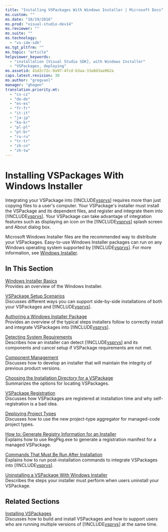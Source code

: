 ```yaml
---
title: "Installing VSPackages With Windows Installer | Microsoft Docs"
ms.custom: ""
ms.date: "10/19/2016"
ms.prod: "visual-studio-dev14"
ms.reviewer: ""
ms.suite: ""
ms.technology: 
  - "vs-ide-sdk"
ms.tgt_pltfrm: ""
ms.topic: "article"
helpviewer_keywords: 
  - "installation [Visual Studio SDK], with Windows Installer"
  - "VSPackages, deploying"
ms.assetid: 41d2c72c-0a97-4fcd-b3aa-33a8d3aa962a
caps.latest.revision: 30
ms.author: "gregvanl"
manager: "ghogen"
translation.priority.mt: 
  - "cs-cz"
  - "de-de"
  - "es-es"
  - "fr-fr"
  - "it-it"
  - "ja-jp"
  - "ko-kr"
  - "pl-pl"
  - "pt-br"
  - "ru-ru"
  - "tr-tr"
  - "zh-cn"
  - "zh-tw"
---
```

# Installing VSPackages With Windows Installer
Integrating your VSPackage into [!INCLUDE[vsprvs](../code-quality/includes/vsprvs_md.md)] requires more than just copying files to a user's computer. Your VSPackage's installer must install the VSPackage and its dependent files, and register and integrate them into [!INCLUDE[vsprvs](../code-quality/includes/vsprvs_md.md)]. Your VSPackage can take advantage of integration features such as displaying an icon on the [!INCLUDE[vsprvs](../code-quality/includes/vsprvs_md.md)] splash screen and About dialog box.  
  
 Microsoft Windows Installer files are the recommended way to distribute your VSPackages. Easy-to-use Windows Installer packages can run on any Windows operating system supported by [!INCLUDE[vsprvs](../code-quality/includes/vsprvs_md.md)]. For more information, see [Windows Installer](http://msdn.microsoft.com/en-us/121be21b-b916-43e2-8f10-8b080516d2a0).  
  
## In This Section  
 [Windows Installer Basics](../extensibility/windows-installer-basics.md)  
 Provides an overview of the Windows Installer.  
  
 [VSPackage Setup Scenarios](../extensibility/vspackage-setup-scenarios.md)  
 Discusses different ways you can support side-by-side installations of both your VSPackages and [!INCLUDE[vsprvs](../code-quality/includes/vsprvs_md.md)].  
  
 [Authoring a Windows Installer Package](../extensibility/authoring-a-windows-installer-package.md)  
 Provides an overview of the typical steps installers follow to correctly install and integrate VSPackages into [!INCLUDE[vsprvs](../code-quality/includes/vsprvs_md.md)].  
  
 [Detecting System Requirements](../extensibility/detecting-system-requirements.md)  
 Describes how an installer can detect [!INCLUDE[vsprvs](../code-quality/includes/vsprvs_md.md)] and its components and cancel setup if VSPackage requirements are not met.  
  
 [Component Management](../extensibility/component-management.md)  
 Discusses how to develop an installer that will maintain the integrity of previous product versions.  
  
 [Choosing the Installation Directory for a VSPackage](../extensibility/choosing-the-installation-directory-for-a-vspackage.md)  
 Summarizes the options for locating VSPackages.  
  
 [VSPackage Registration](../extensibility/vspackage-registration.md)  
 Discusses how VSPackages are registered at installation time and why self-registration is a bad idea.  
  
 [Deploying Project Types](../extensibility/deploying-project-types.md)  
 Discusses how to use the new project-type aggregator for managed-code project types.  
  
 [How to: Generate Registry Information for an Installer](../extensibility/how-to--generate-registry-information-for-an-installer.md)  
 Explains how to use RegPkg.exe to generate a registration manifest for a managed VSPackage.  
  
 [Commands That Must Be Run After Installation](../extensibility/commands-that-must-be-run-after-installation.md)  
 Explains how to run post-installation commands to integrate VSPackages into [!INCLUDE[vsprvs](../code-quality/includes/vsprvs_md.md)].  
  
 [Uninstalling a VSPackage With Windows Installer](../extensibility/uninstalling-a-vspackage-with-windows-installer.md)  
 Describes the steps your installer must perform when users uninstall your VSPackage.  
  
## Related Sections  
 [Installing VSPackages](../misc/installing-vspackages.md)  
 Discusses how to build and install VSPackages and how to support users who are running multiple versions of [!INCLUDE[vsprvs](../code-quality/includes/vsprvs_md.md)] at the same time.